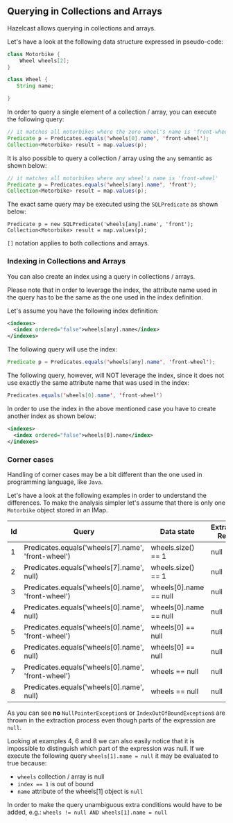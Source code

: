 
## Querying in Collections and Arrays

Hazelcast allows querying in collections and arrays.

Let's have a look at the following data structure expressed in pseudo-code:

```java
class Motorbike {
    Wheel wheels[2];
}

class Wheel {
   String name;

}
```

In order to query a single element of a collection / array, you can execute the following query:

```java
// it matches all motorbikes where the zero wheel's name is 'front-wheel'
Predicate p = Predicates.equals('wheels[0].name', 'front-wheel');
Collection<Motorbike> result = map.values(p);
```

It is also possible to query a collection / array using the `any` semantic as shown below:

```java
// it matches all motorbikes where any wheel's name is 'front-wheel'
Predicate p = Predicates.equals('wheels[any].name', 'front');
Collection<Motorbike> result = map.values(p);
```

The exact same query may be executed using the `SQLPredicate` as shown below:

```
Predicate p = new SQLPredicate('wheels[any].name', 'front');
Collection<Motorbike> result = map.values(p);
```

`[]` notation applies to both collections and arrays.

### Indexing in Collections and Arrays

You can also create an index using a query in collections / arrays.

Please note that in order to leverage the index, the attribute name used in the query has to be the same as the one used
in the index definition.

Let's assume you have the following index definition:

```xml
<indexes>
  <index ordered="false">wheels[any].name</index>
</indexes>
```

The following query will use the index:

```java
Predicate p = Predicates.equals('wheels[any].name', 'front-wheel');
```


The following query, however, will NOT leverage the index, since it does not use exactly the same attribute name that
was used in the index:

```java
Predicates.equals('wheels[0].name', 'front-wheel')
```

In order to use the index in the above mentioned case you have to create another index as shown below:

```xml
<indexes>
  <index ordered="false">wheels[0].name</index>
</indexes>
```

### Corner cases

Handling of corner cases may be a bit different than the one used in programming language, like `Java`.

Let's have a look at the following examples in order to understand the differences.
To make the analysis simpler let's assume that there is only one `Motorbike` object stored in an IMap.

| Id  | Query                                                 | Data state                          | Extraction Result | Match |
| --- | ----------------------------------------------------- | ----------------------------------- | ----------------- | ----- |
|  1  | Predicates.equals('wheels[7].name', 'front-wheel')    | wheels.size() == 1                  | null              | No    |
|  2  | Predicates.equals('wheels[7].name', null)             | wheels.size() == 1                  | null              | Yes   |
|  3  | Predicates.equals('wheels[0].name', 'front-wheel')    | wheels[0].name == null              | null              | No    |
|  4  | Predicates.equals('wheels[0].name', null)             | wheels[0].name == null              | null              | Yes   |
|  5  | Predicates.equals('wheels[0].name', 'front-wheel')    | wheels[0] == null                   | null              | No    |
|  6  | Predicates.equals('wheels[0].name', null)             | wheels[0] == null                   | null              | Yes   |
|  7  | Predicates.equals('wheels[0].name', 'front-wheel')    | wheels == null                      | null              | No    |
|  8  | Predicates.equals('wheels[0].name', null)             | wheels == null                      | null              | Yes   |


As you can see **no** `NullPointerException`s or `IndexOutOfBoundException`s are thrown in the extraction process even
though parts of the expression are `null`.

Looking at examples 4, 6 and 8 we can also easily notice that it is impossible to distinguish which part of the
expression was null.
If we execute the following query `wheels[1].name = null` it may be evaluated to true because:

* `wheels` collection / array is null
* `index == 1` is out of bound
* `name` attribute of the wheels[1] object is `null`

In order to make the query unambiguous extra conditions would have to be added, e.g.:
`wheels != null AND wheels[1].name = null`